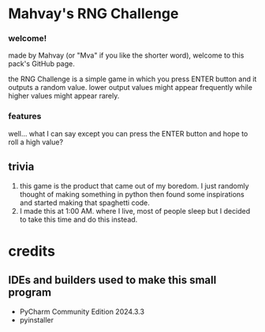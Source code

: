 # Mahvay's RNG Challenge
### welcome!
made by Mahvay (or "Mva" if you like the shorter word), welcome to this pack's GitHub page.

the RNG Challenge is a simple game in which you press ENTER button and it outputs a random value.
lower output values might appear frequently while higher values might appear rarely.

### features
well... what I can say except you can press the ENTER button and hope to roll a high value?

## trivia
1. this game is the product that came out of my boredom. I just randomly thought of making something in python then found some inspirations and started making that spaghetti code.
2. I made this at 1:00 AM. where I live, most of people sleep but I decided to take this time and do this instead.

# credits
## IDEs and builders used to make this small program
* PyCharm Community Edition 2024.3.3
* pyinstaller
